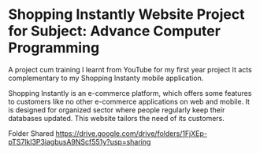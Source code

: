 # Shopping Instantly Website Project for Subject: Advance Computer Programming
A project cum training I learnt from YouTube for my first year project
It acts complementary to my Shopping Instanty mobile application.

Shopping Instantly is an e-commerce platform, which offers some features to customers like no other e-commerce applications on web and mobile. It is designed for organized sector where people regularly keep their databases updated. This website tailors the need of its customers.

Folder Shared https://drive.google.com/drive/folders/1FjXEp-pTS7lkl3P3iagbusA9NScf551y?usp=sharing
